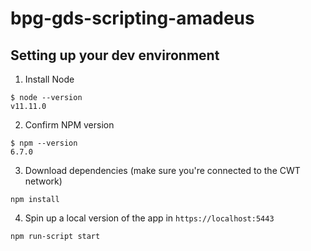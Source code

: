 # bpg-gds-scripting-amadeus

## Setting up your dev environment

1. Install Node

```
$ node --version
v11.11.0
```

2. Confirm NPM version

```
$ npm --version
6.7.0
```

3. Download dependencies (make sure you're connected to the CWT network)

```
npm install
```

4. Spin up a local version of the app in `https://localhost:5443`

```
npm run-script start
```
